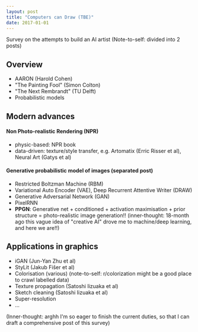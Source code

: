 ```yaml
---
layout: post
title: "Computers can Draw (TBE)"
date: 2017-01-01
---
```

Survey on the attempts to build an AI artist
(Note-to-self: divided into 2 posts) 


## Overview
- AARON (Harold Cohen)
- "The Painting Fool" (Simon Colton)
- "The Next Rembrandt" (TU Delft)
- Probabilistic models

## Modern advances 

#### Non Photo-realistic Rendering (NPR)
- physic-based: NPR book 
- data-driven: texture/style transfer, e.g. Artomatix (Erric Risser et al), Neural Art (Gatys et al)

#### Generative probabilistic model of images (separated post)
- Restricted Boltzman Machine (RBM)
- Variational Auto Encoder (VAE), Deep Recurrent Attentive Writer (DRAW)
- Generative Adversarial Network (GAN)
- PixelRNN
- __PPGN__: Generative net + conditioned + activation maximisation + prior structure = photo-realistic image generation!!
(inner-thought: 18-month ago this vague idea of "creative AI" drove me to machine/deep learning, and here we are!!)

## Applications in graphics
- iGAN (Jun-Yan Zhu et al)
- StyLit (Jakub Fišer et al)
- Colorisation (various) (note-to-self: r/colorization might be a good place to crawl labelled data)
- Texture propagation (Satoshi Iizuaka et al)
- Sketch cleaning (Satoshi Iizuaka et al)
- Super-resolution
- ... 

(Inner-thought: arghh I'm so eager to finish the current duties, so that I can draft a comprehensive post of this survey) 
